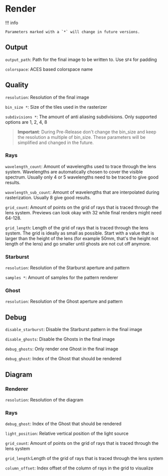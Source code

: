 # Render
!!! info

    Parameters marked with a `*` will change in future versions.

## Output
`output_path`: Path for the final image to be written to. Use `$F4` for padding

`colorspace`: ACES based colorspace name

## Quality
`resolution`: Resolution of the final image

`bin_size *`: Size of the tiles used in the rasterizer

`subdivisions *`: The amount of anti aliasing subdivisions. Only supported options are 1, 2, 4, 8

> **Important**: During Pre-Release don't change the bin_size and keep the resolution a multiple of bin_size. These parameters will be simplified and changed in the future.

### Rays
`wavelength_count`: Amount of wavelengths used to trace through the lens system. Wavelengths are automatically chosen to cover the visible spectrum. Usually only 4 or 5 wavelengths need to be traced to give good results.

`wavelength_sub_count`: Amount of wavelengths that are interpolated during rasterization. Usually 8 give good results.

`grid_count`: Amount of points on the grid of rays that is traced through the lens system. Previews can look okay with 32 while final renders might need 64-128.

`grid_length`: Length of the grid of rays that is traced through the lens system. The grid is ideally as small as possible. Start with a value that is larger than the height of the lens (for example 50mm, that's the height not length of the lens) and go smaller until ghosts are not cut off anymore.

### Starburst
`resolution`: Resolution of the Starburst aperture and pattern

`samples *`: Amount of samples for the pattern renderer

### Ghost
`resolution`: Resolution of the Ghost aperture and pattern

## Debug
`disable_starburst`: Disable the Starburst pattern in the final image

`disable_ghosts`: Disable the Ghosts in the final image

`debug_ghosts`: Only render one Ghost in the final image

`debug_ghost`: Index of the Ghost that should be rendered

## Diagram
### Renderer
`resolution`: Resolution of the diagram

### Rays
`debug_ghost`: Index of the Ghost that should be rendered

`light_position`: Relative vertical position of the light source

`grid_count`: Amount of points on the grid of rays that is traced through the lens system

`grid_length`:Length of the grid of rays that is traced through the lens system

`column_offset`: Index offset of the column of rays in the grid to visualize
